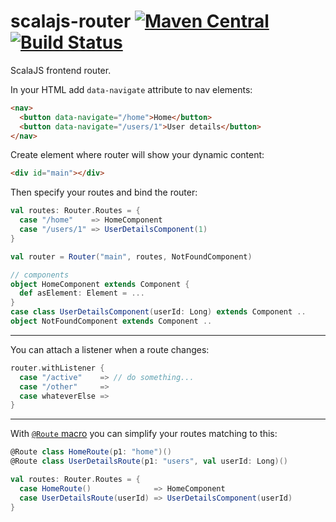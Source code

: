 # scalajs-router [![Maven Central](https://img.shields.io/maven-central/v/ba.sake/scalajs-router_2.13.svg?style=flat-square&label=Scala+2.13)](https://mvnrepository.com/artifact/ba.sake/scalajs-router) [![Build Status](https://img.shields.io/travis/sake92/scalajs-router/master.svg?logo=travis&style=flat-square)](https://travis-ci.com/sake92/scalajs-router) 

ScalaJS frontend router.

In your HTML add `data-navigate` attribute to nav elements:

```html
<nav>
  <button data-navigate="/home">Home</button>
  <button data-navigate="/users/1">User details</button>
</nav>
```

Create element where router will show your dynamic content:
```html
<div id="main"></div>
```

Then specify your routes and bind the router:
```scala
val routes: Router.Routes = {
  case "/home"    => HomeComponent
  case "/users/1" => UserDetailsComponent(1)
}

val router = Router("main", routes, NotFoundComponent)

// components
object HomeComponent extends Component {
  def asElement: Element = ...
}
case class UserDetailsComponent(userId: Long) extends Component ..
object NotFoundComponent extends Component ..
```

---
You can attach a listener when a route changes:
```scala
router.withListener {
  case "/active"    => // do something...
  case "/other"     => 
  case whateverElse => 
}
```

---
With [`@Route` macro](https://github.com/sake92/stone#route) 
you can simplify your routes matching to this:

```scala
@Route class HomeRoute(p1: "home")()
@Route class UserDetailsRoute(p1: "users", val userId: Long)()

val routes: Router.Routes = {
  case HomeRoute()              => HomeComponent
  case UserDetailsRoute(userId) => UserDetailsComponent(userId)
}
```
